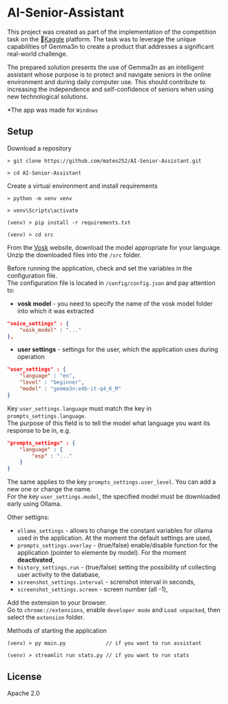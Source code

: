 # AI-Senior-Assistant
This project was created as part of the implementation of the competition task on the 🔗[Kaggle](https://www.kaggle.com/competitions/google-gemma-3n-hackathon) platform.
The task was to leverage the unique capabilities of Gemma3n to create a product that addresses a significant real-world challenge.

The prepared solution presents the use of Gemma3n as an intelligent assistant whose purpose is to protect and navigate seniors in the online environment and during daily computer use. This should contribute to increasing the independence and self-confidence of seniors when using new technological solutions.

*The app was made for `Windows`

## Setup

Download a repository
```
> git clone https://github.com/mateo252/AI-Senior-Assistant.git

> cd AI-Senior-Assistant
```

Create a virtual environment and install requirements
```
> python -m venv venv

> venv\Scripts\activate

(venv) > pip install -r requirements.txt

(venv) > cd src
```

From the [Vosk](https://alphacephei.com/vosk/models) website, download the model appropriate for your language.<br>
Unzip the downloaded files into the `/src` folder.

Before running the application, check and set the variables in the configuration file.<br>
The configuration file is located in `/config/config.json` and pay attention to:

- **vosk model** - you need to specify the name of the vosk model folder into which it was extracted
```json
"voice_settings" : {
    "vosk_model" : "..."
},
```

- **user settings** - settings for the user, which the application uses during operation
```json
"user_settings" : {
    "language" : "en",
    "level" : "beginner",
    "model" : "gemma3n:e4b-it-q4_K_M"
}
```

Key `user_settings.language` must match the key in `prompts_settings.language`.<br>
The purpose of this field is to tell the model what language you want its response to be in, e.g.
```json
"prompts_settings" : {
    "language" : {
        "esp" : "..."
    }
}
```
The same applies to the key `prompts_settings.user_level`. You can add a new one or change the name.<br>
For the key `user_settings.model`, the specified model must be downloaded early using Ollama.

Other settigns:
- `ollama_settings` - allows to change the constant variables for ollama used in the application. At the moment the default settings are used,
- `prompts_settings.overlay` - (true/false) enable/disable function for the application (pointer to elemente by model). For the moment **deactivated**,
- `history_settings.run` - (true/false) setting the possibility of collecting user activity to the database,
- `screenshot_settings.interval` - screnshot interval in seconds,
- `screenshot_settings.screen` - screen number (all -1),

Add the extension to your browser.<br>
Go to `chrome://extensions`, enable `developer mode` and `Load unpacked`, then select the `extension` folder.

Methods of starting the application
```
(venv) > py main.py             // if you want to run assistant

(venv) > streamlit run stats.py // if you want to run stats
```

## License 
Apache 2.0